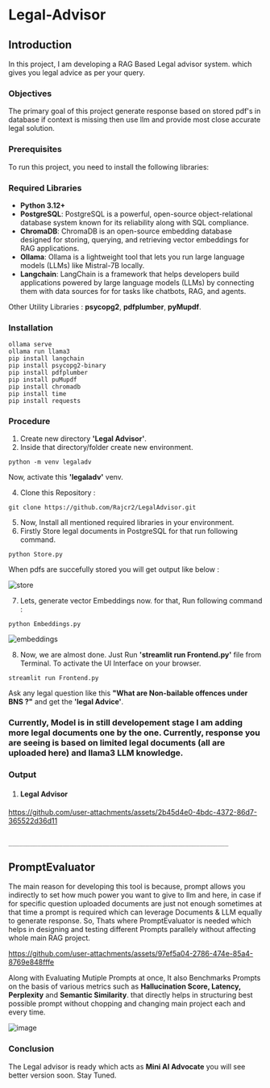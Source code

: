 # Legal-Advisor

## Introduction

In this project, I am developing a RAG Based Legal advisor system. which gives you legal advice as per your query.

### Objectives

The primary goal of this project generate response based on stored pdf's in database if context is missing then use llm and provide most close accurate legal solution.

### Prerequisites
To run this project, you need to install the following libraries:
### Required Libraries

- **Python 3.12+**
- **PostgreSQL**: PostgreSQL is a powerful, open-source object-relational database system known for its reliability along with SQL compliance.
- **ChromaDB**: ChromaDB is an open-source embedding database designed for storing, querying, and retrieving vector embeddings for RAG applications.
- **Ollama**: Ollama is a lightweight tool that lets you run large language models (LLMs) like Mistral-7B locally.
- **Langchain**: LangChain is a framework that helps developers build applications powered by large language models (LLMs) by connecting them with data sources for for tasks like chatbots, RAG, and agents.

Other Utility Libraries : **psycopg2**, **pdfplumber**, **pyMupdf**.

### Installation

   ```
   ollama serve
   ollama run llama3
   pip install langchain
   pip install psycopg2-binary
   pip install pdfplumber
   pip install puMupdf
   pip install chromadb
   pip install time
   pip install requests
   ```

### Procedure

1.   Create new directory **'Legal Advisor'**.
2.   Inside that directory/folder create new environment.
   
   ```
   python -m venv legaladv
   ```

  Now, activate this **'legaladv'** venv.
  
4.   Clone this Repository :

   ```
   git clone https://github.com/Rajcr2/LegalAdvisor.git
   ```
5.   Now, Install all mentioned required libraries in your environment.
6.   Firstly Store legal documents in PostgreSQL for that run following command.
   ```
   python Store.py
   ``` 
   When pdfs are succefully stored you will get output like below :
   
![store](https://github.com/user-attachments/assets/6ef8066f-191b-44ad-aedb-3eaae503acc8)

7.   Lets, generate vector Embeddings now. for that, Run following command :
   
    python Embeddings.py
    
![embeddings](https://github.com/user-attachments/assets/b30ddc17-7ebb-4b51-bb1a-ef0b7ef65d7b)

8.   Now, we are almost done. Just Run **'streamlit run Frontend.py'** file from Terminal. To activate the UI Interface on your browser.
   
    streamlit run Frontend.py
   
   Ask any legal question like this **"What are Non-bailable offences under BNS ?"** and get the **'legal Advice'**. 

### Currently, Model is in still developement stage I am adding more legal documents one by the one. Currently, response you are seeing is based on limited legal documents (all are uploaded here) and llama3 LLM knowledge.

### Output

1. #### Legal Advisor

https://github.com/user-attachments/assets/2b45d4e0-4bdc-4372-86d7-365522d36d11

                               _____________________________________________________________

## PromptEvaluator

The main reason for developing this tool is because, prompt allows you indirectly to set how much power you want to give to llm and here, in case if for specific question uploaded documents are just not enough sometimes at that time a prompt is required which can leverage Documents & LLM equally to generate response. 
So, Thats where PromptEvaluator is needed which helps in designing and testing different Prompts parallely without affecting whole main RAG project.


https://github.com/user-attachments/assets/97ef5a04-2786-474e-85a4-8769e848fffe

Along with Evaluating Mutiple Prompts at once, It also Benchmarks Prompts on the basis of various metrics such as **Hallucination Score, Latency, Perplexity** and **Semantic Similarity**.
that directly helps in structuring best possible prompt without chopping and changing main project each and every time.

![image](https://github.com/user-attachments/assets/e7e5c4ee-4b5d-44e0-b2da-0853a197502e)

### Conclusion

The Legal advisor is ready which acts as **Mini AI Advocate** you will see better version soon. Stay Tuned.






